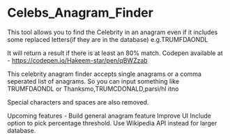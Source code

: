 # Celebs_Anagram_Finder
This tool allows you to find the Celebrity in an anagram even if it includes some replaced letters(if they are in the database) e.g.TRUMFDAONDL

It will return a result if there is at least an 80% match.
Codepen available at - https://codepen.io/Hakeem-star/pen/qBWZzab

This celebrity anagram finder accepts single anagrams or a comma seperated list of anagrams. 
So you can input something like TRUMFDAONDL or Thanksmo,TRUMCDONALD,parsi/hl itno

Special characters and spaces are also removed.

Upcoming features - 
Build general anagram feature
Improve UI
Include option to pick percentage threshold.
Use Wikipedia API instead for larger database.
